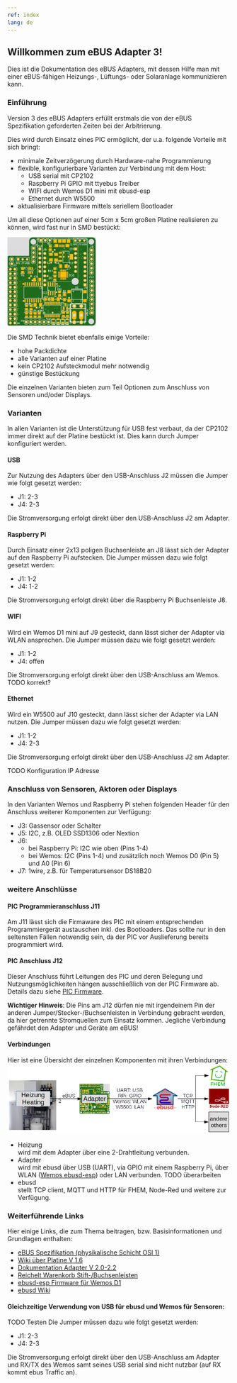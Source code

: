 ```yaml
---
ref: index
lang: de
---
```

## Willkommen zum eBUS Adapter 3!

Dies ist die Dokumentation des eBUS Adapters, mit dessen Hilfe man mit einer eBUS-fähigen Heizungs-, Lüftungs- oder
Solaranlage kommunizieren kann.

### Einführung

Version 3 des eBUS Adapters erfüllt erstmals die von der eBUS Spezifikation geforderten Zeiten bei der Arbitrierung.

Dies wird durch Einsatz eines PIC ermöglicht, der u.a. folgende Vorteile mit sich bringt:

 * minimale Zeitverzögerung durch Hardware-nahe Programmierung
 * flexible, konfigurierbare Varianten zur Verbindung mit dem Host:
   * USB serial mit CP2102
   * Raspberry Pi GPIO mit ttyebus Treiber
   * WIFI durch Wemos D1 mini mit ebusd-esp
   * Ethernet durch W5500
 * aktualisierbare Firmware mittels seriellem Bootloader

Um all diese Optionen auf einer 5cm x 5cm großen Platine realisieren zu können, wird fast nur in SMD bestückt:

[<img src="img/smd-layout.png" width="200" alt="schema" title="Layout">](img/smd-layout.png)

Die SMD Technik bietet ebenfalls einige Vorteile:
* hohe Packdichte
* alle Varianten auf einer Platine
* kein CP2102 Aufsteckmodul mehr notwendig
* günstige Bestückung

Die einzelnen Varianten bieten zum Teil Optionen zum Anschluss von Sensoren und/oder Displays.

### Varianten
In allen Varianten ist die Unterstützung für USB fest verbaut, da der CP2102 immer direkt auf der Platine bestückt ist.
Dies kann durch Jumper konfiguriert werden.

#### USB
Zur Nutzung des Adapters über den USB-Anschluss J2 müssen die Jumper wie folgt gesetzt werden:
* J1: 2-3
* J4: 2-3

Die Stromversorgung erfolgt direkt über den USB-Anschluss J2 am Adapter.

#### Raspberry Pi
Durch Einsatz einer 2x13 poligen Buchsenleiste an J8 lässt sich der Adapter auf den Raspberry Pi aufstecken.
Die Jumper müssen dazu wie folgt gesetzt werden:
* J1: 1-2
* J4: 1-2

Die Stromversorgung erfolgt direkt über die Raspberry Pi Buchsenleiste J8.

#### WIFI
Wird ein Wemos D1 mini auf J9 gesteckt, dann lässt sicher der Adapter via WLAN ansprechen.
Die Jumper müssen dazu wie folgt gesetzt werden:
* J1: 1-2
* J4: offen

Die Stromversorgung erfolgt direkt über den USB-Anschluss am Wemos. TODO korrekt?

#### Ethernet
Wird ein W5500 auf J10 gesteckt, dann lässt sicher der Adapter via LAN nutzen.
Die Jumper müssen dazu wie folgt gesetzt werden:
* J1: 1-2
* J4: 2-3

Die Stromversorgung erfolgt direkt über den USB-Anschluss J2 am Adapter.

TODO Konfiguration IP Adresse

### Anschluss von Sensoren, Aktoren oder Displays
In den Varianten Wemos und Raspberry Pi stehen folgenden Header für den Anschluss weiterer Komponenten zur Verfügung:
* J3: Gassensor oder Schalter
* J5: I2C, z.B. OLED SSD1306 oder Nextion 
* J6:
  * bei Raspberry Pi: I2C wie oben (Pins 1-4)
  * bei Wemos: I2C (Pins 1-4) und zusätzlich noch Wemos D0 (Pin 5) und A0 (Pin 6)
* J7: 1wire, z.B. für Temperatursensor DS18B20


### weitere Anschlüsse

#### PIC Programmieranschluss J11
Am J11 lässt sich die Firmaware des PIC mit einem entsprechenden Programmiergerät austauschen inkl. des Bootloaders.
Das sollte nur in den seltensten Fällen notwendig sein, da der PIC vor Auslieferung bereits programmiert wird.

#### PIC Anschluss J12
Dieser Anschluss führt Leitungen des PIC und deren Belegung und Nutzungsmöglichkeiten hängen ausschließlich von der
PIC Firmware ab. Details dazu siehe [PIC Firmware](picfirmware).

**Wichtiger Hinweis**: Die Pins am J12 dürfen nie mit irgendeinem Pin der anderen Jumper/Stecker-/Buchsenleisten in
Verbindung gebracht werden, da hier getrennte Stromquellen zum Einsatz kommen. Jegliche Verbindung gefährdet den Adapter
und Geräte am eBUS!


#### Verbindungen

Hier ist eine Übersicht der einzelnen Komponenten mit ihren Verbindungen:
[<img src="img/smd-schema.png" width="600" alt="schema" title="Verbindungsschema">](img/smd-schema.png)

* Heizung  
  wird mit dem Adapter über eine 2-Drahtleitung verbunden.
* Adapter  
  wird mit ebusd über USB (UART), via GPIO mit einem Raspberry Pi, über WLAN ([Wemos ebusd-esp](v2/wemosebus)) oder LAN verbunden. TODO überarbeiten
* ebusd  
  stellt TCP client, MQTT und HTTP für FHEM, Node-Red und weitere zur Verfügung.


### Weiterführende Links

Hier einige Links, die zum Thema beitragen, bzw. Basisinformationen und Grundlagen enthalten:

* [eBUS Spezifikation (physikalische Schicht OSI 1)](Spec_Prot_12_V1_3_1.pdf)
* [Wiki über Platine V 1.6](https://wiki.fhem.de/wiki/eBUS)
* [Dokumentation Adapter V 2.0-2.2](https://ebus.github.io/adapter/v2/)
* [Reichelt Warenkorb Stift-/Buchsenleisten](https://www.reichelt.de/my/TODO)
* [ebusd-esp Firmware für Wemos D1](https://github.com/john30/ebusd-esp)
* [ebusd Wiki](https://github.com/john30/ebusd/wiki)



#### Gleichzeitige Verwendung von USB für ebusd und Wemos für Sensoren:
TODO Testen
Die Jumper müssen dazu wie folgt gesetzt werden:
* J1: 2-3
* J4: 2-3

Die Stromversorgung erfolgt direkt über den USB-Anschluss am Adapter und RX/TX des Wemos samt seines USB serial sind nicht nutzbar (auf RX kommt ebus Traffic an).
